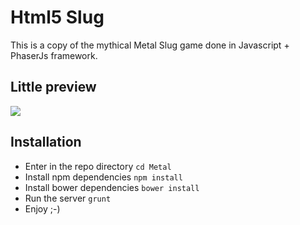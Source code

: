 Html5 Slug
==========
This is a copy of the mythical Metal Slug game done in Javascript + PhaserJs framework.


## Little preview
![](https://raw.github.com/zzarcon/html5-slug/master/demo.gif)

## Installation

- Enter in the repo directory `cd Metal`
- Install npm dependencies `npm install`
- Install bower dependencies `bower install`
- Run the server `grunt`
- Enjoy ;-)